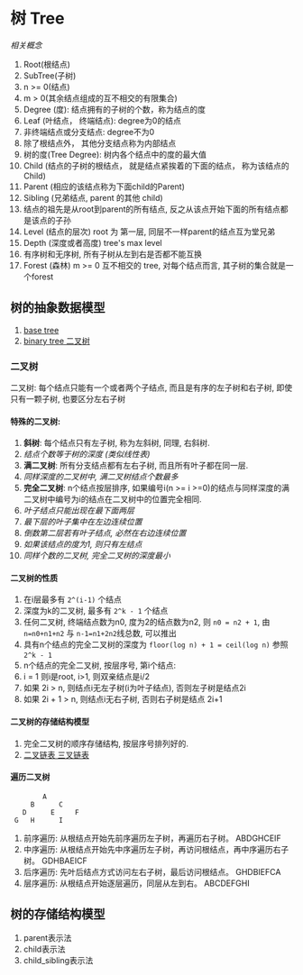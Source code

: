 # 树 Tree
*相关概念*

1. Root(根结点)
1. SubTree(子树)
1. n >= 0(结点)
1. m > 0(其余结点组成的互不相交的有限集合)
1. Degree (度): 结点拥有的子树的个数，称为结点的度
1. Leaf (叶结点， 终端结点): degree为0的结点
1. 非终端结点或分支结点: degree不为0
1. 除了根结点外， 其他分支结点称为内部结点
1. 树的度(Tree Degree): 树内各个结点中的度的最大值
1. Child (结点的子树的根结点， 就是结点紧挨着的下面的结点， 称为该结点的Child)
1. Parent (相应的该结点称为下面child的Parent)
1. Sibling (兄弟结点, parent 的其他 child)
1. 结点的祖先是从root到parent的所有结点, 反之从该点开始下面的所有结点都是该点的子孙
1. Level (结点的层次) root 为 第一层, 同层不一样parent的结点互为堂兄弟
1. Depth (深度或者高度) tree's max level
1. 有序树和无序树, 所有子树从左到右是否都不能互换
1. Forest (森林) m >= 0 互不相交的 tree, 对每个结点而言, 其子树的集合就是一个forest

## 树的抽象数据模型
1. [base tree](https://github.com/sunhuachuang/algorithm-data-structure/blob/master/data-structure/tree/base.py)
2. [binary tree 二叉树](https://github.com/sunhuachuang/algorithm-data-structure/blob/master/data-structure/tree/binary.py)

### 二叉树
二叉树: 每个结点只能有一个或者两个子结点, 而且是有序的左子树和右子树, 即使只有一颗子树, 也要区分左右子树
#### 特殊的二叉树:
1. **斜树**: 每个结点只有左子树, 称为左斜树, 同理, 右斜树.
  1. *结点个数等于树的深度 (类似线性表)*
2. **满二叉树**: 所有分支结点都有左右子树, 而且所有叶子都在同一层.
  1. *同样深度的二叉树中, 满二叉树结点个数最多*
3. **完全二叉树**: n个结点按层排序, 如果编号i(n >= i >=0)的结点与同样深度的满二叉树中编号为i的结点在二叉树中的位置完全相同.
  1. *叶子结点只能出现在最下面两层*
  2. *最下层的叶子集中在左边连续位置*
  3. *倒数第二层若有叶子结点, 必然在右边连续位置*
  4. *如果该结点的度为1, 则只有左结点*
  5. *同样个数的二叉树, 完全二叉树的深度最小*

#### 二叉树的性质
1. 在i层最多有 ```2^(i-1)``` 个结点
1. 深度为k的二叉树, 最多有 ```2^k - 1``` 个结点
1. 任何二叉树, 终端结点数为n0, 度为2的结点数为n2, 则 ```n0 = n2 + 1```, 由 ```n=n0+n1+n2``` 与 ```n-1=n1+2n2```线总数, 可以推出
1. 具有n个结点的完全二叉树的深度为 ```floor(log n) + 1 = ceil(log n)``` 参照```2^k - 1```
1. n个结点的完全二叉树, 按层序号, 第i个结点:
  1. i = 1 则i是root, i>1, 则双亲结点是i/2
  2. 如果 2i > n, 则结点i无左子树(i为叶子结点), 否则左子树是结点2i
  3. 如果 2i + 1 > n, 则结点i无右子树, 否则右子树是结点 2i+1

#### 二叉树的存储结构模型
1. 完全二叉树的顺序存储结构, 按层序号排列好的.
1. [二叉链表 三叉链表](https://github.com/sunhuachuang/algorithm-data-structure/blob/master/data-structure/tree/binary.py)

#### 遍历二叉树
```
        A
     B      C
   D      E     F
 G   H      I
```

1. 前序遍历: 从根结点开始先前序遍历左子树，再遍历右子树。 ABDGHCEIF
1. 中序遍历: 从根结点开始先中序遍历左子树，再访问根结点，再中序遍历右子树。 GDHBAEICF
1. 后序遍历: 先叶后结点方式访问左右子树，最后访问根结点。 GHDBIEFCA
1. 层序遍历: 从根结点开始逐层遍历，同层从左到右。 ABCDEFGHI

## 树的存储结构模型
1. parent表示法
2. child表示法
3. child_sibling表示法
